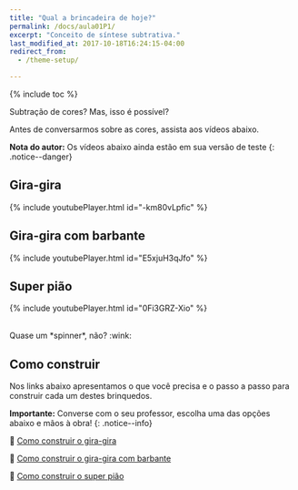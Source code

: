 ```yaml
---
title: "Qual a brincadeira de hoje?"
permalink: /docs/aula01P1/
excerpt: "Conceito de síntese subtrativa."
last_modified_at: 2017-10-18T16:24:15-04:00
redirect_from:
  - /theme-setup/

---
```


{% include toc %}

Subtração de cores? Mas, isso é possível?

Antes de conversarmos sobre as cores, assista aos vídeos abaixo. 

**Nota do autor:** Os vídeos abaixo ainda estão em sua versão de teste
{: .notice--danger}

## Gira-gira
{% include youtubePlayer.html id="-km80vLpfic" %}

## Gira-gira com barbante
{% include youtubePlayer.html id="E5xjuH3qJfo" %}

## Super pião
{% include youtubePlayer.html id="0Fi3GRZ-Xio" %} 
  
<br>
Quase um *spinner*, não? :wink:

## Como construir

Nos links abaixo apresentamos o que você precisa e o passo a passo para construir cada um destes brinquedos.

**Importante:** Converse com o seu professor, escolha uma das opções abaixo e mãos à obra!
{: .notice--info}

:paperclip: [Como construir o gira-gira](/docs/gira-gira/)

:paperclip: [Como construir o gira-gira com barbante](/docs/gira-gira-barbante/)

:paperclip: [Como construir o super pião](/docs/super-piao/)